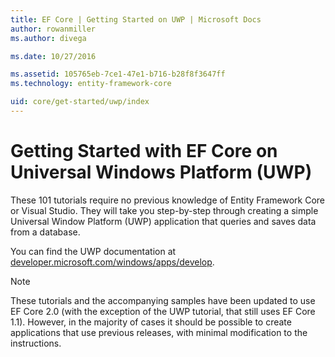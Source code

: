 ```yaml
---
title: EF Core | Getting Started on UWP | Microsoft Docs
author: rowanmiller
ms.author: divega

ms.date: 10/27/2016

ms.assetid: 105765eb-7ce1-47e1-b716-b28f8f3647ff
ms.technology: entity-framework-core

uid: core/get-started/uwp/index
---
```


# Getting Started with EF Core on Universal Windows Platform (UWP)

These 101 tutorials require no previous knowledge of Entity Framework Core or Visual Studio. They will take you step-by-step through creating a simple Universal Window Platform (UWP) application that queries and saves data from a database.

You can find the UWP documentation at [developer.microsoft.com/windows/apps/develop](https://developer.microsoft.com/windows/apps/develop).

> [!NOTE]  
> These tutorials and the accompanying samples have been updated to use EF Core 2.0 (with the exception of the UWP tutorial, that still uses EF Core 1.1). However, in the majority of cases it should be possible to create applications that use previous releases, with minimal modification to the instructions.
